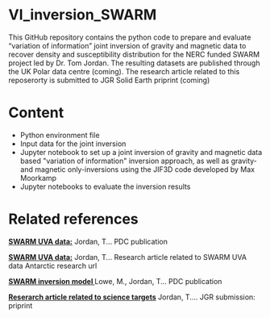 # VI_inversion_SWARM

This GitHub repository contains the python code to prepare and evaluate “variation of information” joint inversion of gravity and magnetic data to recover density and susceptibility distribution for the NERC funded SWARM project led by Dr. Tom Jordan. 
The resulting datasets are published through the UK Polar data centre (coming). The research article related to this reposerorty is submitted to JGR Solid Earth priprint (coming)
# Content 

<ul>
  <li> Python environment file</li>
  <li> Input data for the joint inversion</li>
  <li>Jupyter notebook to set up a joint inversion of gravity and magnetic data based "variation of information" inversion approach, as well as gravity- and magnetic only-inversions using the JIF3D code developed by Max Moorkamp</li>
  <li>Jupyter notebooks to evaluate the inversion results</li>
</ul>

# Related references
**<ins>SWARM UVA data:<ins>** Jordan, T... PDC publication

**<ins>SWARM UVA data:<ins>** Jordan, T... Research article related to SWARM UVA data Antarctic research url

**<ins>SWARM inversion model <ins>** Lowe, M., Jordan, T... PDC publication

**<ins>Reserarch article related to science targets<ins>** Jordan, T.... JGR submission: priprint
